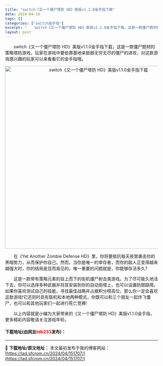 ```yaml
---
title: "switch《又一个僵尸塔防 HD》美版v1.1.0金手指下载"
date: 2024-04-10
tags: []
categories: ["switch金手指"]
excerpt: "　　switch《又一个僵尸塔防 HD》美版v1.1.0金手指下载，这是一款僵尸题材的策略塔防游戏，玩家在游戏中要依靠基地来抵御无穷无尽的僵尸的进攻，对这款游戏感兴趣的玩家可以来看看它的金手指哦。 　　在《Yet Another Zombie Defense HD》里，你将要抵抗每天夜里袭击你的黑暗&hellip;"
layout: post
---
```


 <p>　　switch《又一个僵尸塔防 HD》美版v1.1.0金手指下载，这是一款僵尸题材的策略塔防游戏，玩家在游戏中要依靠基地来抵御无穷无尽的僵尸的进攻，对这款游戏感兴趣的玩家可以来看看它的金手指哦。</p> <p align="center"><img align="" border="0" src="https://lad.sfcrom.cn/wp-content/uploads/2024/04/20240410_6615ddb225fcd.webp" width="600" alt="switch《又一个僵尸塔防 HD》美版v1.1.0金手指下载" /></p> <p>　　在《Yet Another Zombie Defense HD》里，你将要抵抗每天夜里袭击你的黑暗势力，从而保护你自己。然而，当你是唯一的幸存者，而你的敌人正变得越来越强大时，你的结局是显而易见的。唯一重要的问题就是，你能够存活多久?</p> <p>　　这是一款带有策略元素的自上而下的街机僵尸射击类游戏。为了尽可能久地活下去，你可以选择多种武器并将其安装到你的自动炮塔上，也可以设置防御路障。如果你喜欢测试自己的技能，寻找最佳战略并占据积分榜高位，那么你一定会喜欢这款游戏!它还同时具有联机和本地两种模式，你既可以和三个朋友一起炸飞僵尸，也可以和其他玩家们一起进行死亡竞赛!</p> <p>　　以上内容就是小编为大家带来的《又一个僵尸塔防 HD》美版v1.1.0金手指，更多精彩内容敬请关注游戏年轮。</p> <p><h4>下载地址(由网友<font color="red">tdb233</font>发布)：</h4></p> 

---
📖 **下载地址/原文地址：** 本文最初发布于我的博客网站：[https://lad.sfcrom.cn/2024/04/151707/](https://lad.sfcrom.cn/2024/04/151707/)
